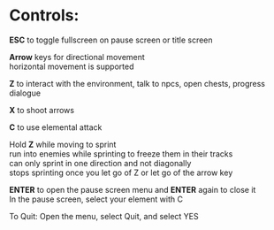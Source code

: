 # Controls:

**ESC** to toggle fullscreen on pause screen or title screen<br>

**Arrow** keys for directional movement<br>
horizontal movement is supported<br>

**Z** to interact with the environment, talk to npcs, open chests, progress dialogue<br>

**X** to shoot arrows<br>

**C** to use elemental attack<br>

Hold **Z** while moving to sprint<br>
run into enemies while sprinting to freeze them in their tracks<br>
can only sprint in one direction and not diagonally<br>
stops sprinting once you let go of Z or let go of the arrow key<br>

**ENTER** to open the pause screen menu and **ENTER** again to close it<br>
In the pause screen, select your element with C


To Quit:
Open the menu, select Quit, and select YES